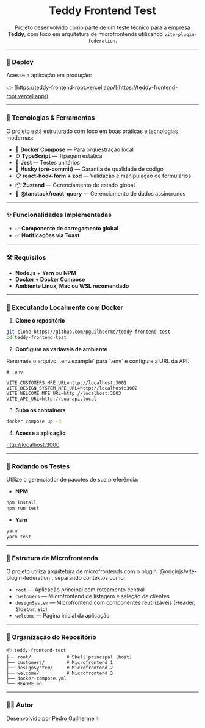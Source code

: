 <h1 align="center">Teddy Frontend Test</h1>

<p align="center">
  Projeto desenvolvido como parte de um teste técnico para a empresa <strong>Teddy</strong>, com foco em arquitetura de microfrontends utilizando <code>vite-plugin-federation</code>.
</p>

---

### 🚀 Deploy

Acesse a aplicação em produção:

👉 [https://teddy-frontend-root.vercel.app/](https://teddy-frontend-root.vercel.app/)

---

### 🧩 Tecnologias & Ferramentas

O projeto está estruturado com foco em boas práticas e tecnologias modernas:

- 🐳 **Docker Compose** — Para orquestração local
- ⚙️ **TypeScript** — Tipagem estática
- 🧪 **Jest** — Testes unitários
- 🔐 **Husky (pré-commit)** — Garantia de qualidade de código
- 📋 **react-hook-form + zod** — Validação e manipulação de formulários
- 📦 **Zustand** — Gerenciamento de estado global
- 🔁 **@tanstack/react-query** — Gerenciamento de dados assíncronos

---

### ✨ Funcionalidades Implementadas

- ✅ **Componente de carregamento global**
- ✅ **Notificações via Toast**

---

### 🛠️ Requisitos

- **Node.js** + **Yarn** ou **NPM**
- **Docker + Docker Compose**
- **Ambiente Linux, Mac ou WSL recomendado**

---

### 🧪 Executando Localmente com Docker

1. **Clone o repositório**

```bash
git clone https://github.com/pguilheerme/teddy-frontend-test
cd teddy-frontend-test
```

2. **Configure as variáveis de ambiente**

Renomeie o arquivo \`.env.example\` para \`.env\` e configure a URL da API:

```env
# .env

VITE_CUSTOMERS_MFE_URL=http://localhost:3001
VITE_DESIGN_SYSTEM_MFE_URL=http://localhost:3002
VITE_WELCOME_MFE_URL=http://localhost:3003
VITE_API_URL=http://sua-api.local
```

3. **Suba os containers**

```bash
docker compose up -d
```

4. **Acesse a aplicação**

[http://localhost:3000](http://localhost:3000)

---

### 🧪 Rodando os Testes

Utilize o gerenciador de pacotes de sua preferência:

- **NPM**

```bash
npm install
npm run test
```

- **Yarn**

```bash
yarn
yarn test
```

---

### 🧱 Estrutura de Microfrontends

O projeto utiliza arquitetura de microfrontends com o plugin \`@originjs/vite-plugin-federation\`, separando contextos como:

- `root` — Aplicação principal com roteamento central
- `customers` — Microfrontend de listagem e seleção de clientes
- `designSystem` — Microfrontend com componentes reutilizáveis (Header, Sidebar, etc)
- `welcome` — Página inicial da aplicação

---

### 📂 Organização do Repositório

```
📦 teddy-frontend-test
├── root/             # Shell principal (host)
├── customers/        # Microfrontend 1
├── designSystem/     # Microfrontend 2
├── welcome/          # Microfrontend 3
├── docker-compose.yml
└── README.md
```

---

### 🧑‍💻 Autor

Desenvolvido por [Pedro Guilherme](https://github.com/pguilheerme) ✨
